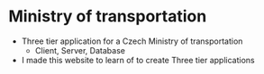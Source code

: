# Ministry of transportation 
- Three tier application for a Czech Ministry of transportation
  - Client, Server, Database
- I made this website to learn of to create Three tier applications
